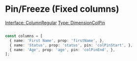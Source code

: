 # Pin/Freeze (Fixed columns)

[<Badge type="tip">Interface: ColumnRegular</Badge>](../types/Interface.ColumnRegular) [<Badge type="tip">Type: DimensionColPin</Badge>](../types/TypeAlias.DimensionColPin)


<!--@include: ../parts/pin.warning.md-->

<!--@include: ../parts/column.pin.md-->

``` ts

const columns = [
  { name: 'First Name', prop: 'firstName', },
  { name: 'Status', prop: 'status', pin: 'colPinStart', },
  { name: 'Age', prop: 'age', pin: 'colPinEnd', },
];

```


<!--@include: ../../demo/js/js.column.pin.md-->
